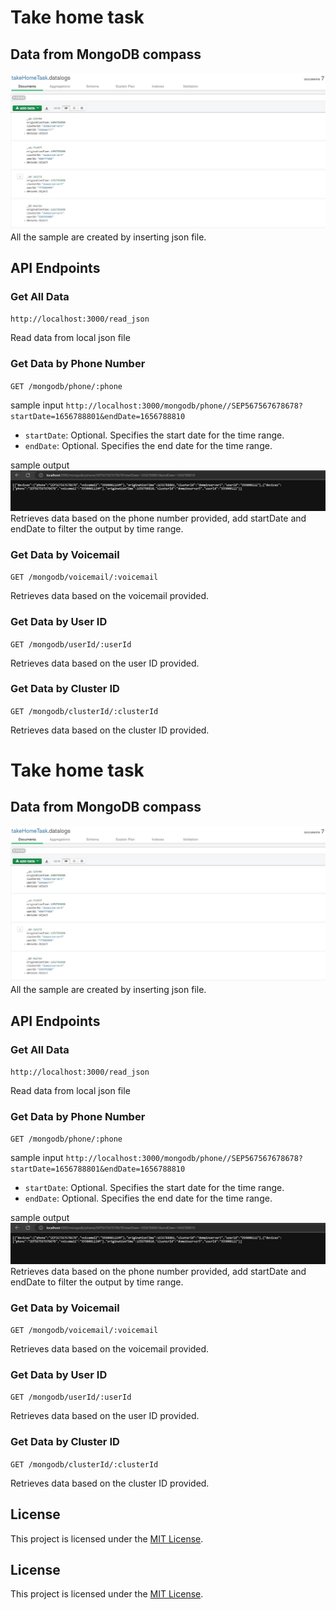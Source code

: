 # Take home task

## Data from MongoDB compass
![Picture Description](imgs/MongoDB_compass.jpg)
All the sample are created by inserting json file.

## API Endpoints

### Get All Data

`http://localhost:3000/read_json`

Read data from local json file

### Get Data by Phone Number
`GET /mongodb/phone/:phone`

sample input
`http://localhost:3000/mongodb/phone//SEP567567678678?startDate=1656788801&endDate=1656788810`
- `startDate`: Optional. Specifies the start date for the time range.
- `endDate`: Optional. Specifies the end date for the time range.

sample output
![Phone Output](imgs/get_phone_by_time.jpg)
Retrieves data based on the phone number provided, add startDate and endDate to filter the output by time range.

### Get Data by Voicemail

`GET /mongodb/voicemail/:voicemail`

Retrieves data based on the voicemail provided.

### Get Data by User ID

`GET /mongodb/userId/:userId`

Retrieves data based on the user ID provided.

### Get Data by Cluster ID

`GET /mongodb/clusterId/:clusterId`

Retrieves data based on the cluster ID provided.



# Take home task

## Data from MongoDB compass
![Picture Description](/imgs/MongoDB_compass.jpg)
All the sample are created by inserting json file.

## API Endpoints

### Get All Data

`http://localhost:3000/read_json`

Read data from local json file

### Get Data by Phone Number
`GET /mongodb/phone/:phone`

sample input
`http://localhost:3000/mongodb/phone//SEP567567678678?startDate=1656788801&endDate=1656788810`
- `startDate`: Optional. Specifies the start date for the time range.
- `endDate`: Optional. Specifies the end date for the time range.

sample output
![Phone Output](/imgs/get_phone_by_time.jpg)
Retrieves data based on the phone number provided, add startDate and endDate to filter the output by time range.

### Get Data by Voicemail

`GET /mongodb/voicemail/:voicemail`

Retrieves data based on the voicemail provided.

### Get Data by User ID

`GET /mongodb/userId/:userId`

Retrieves data based on the user ID provided.

### Get Data by Cluster ID

`GET /mongodb/clusterId/:clusterId`

Retrieves data based on the cluster ID provided.






## License

This project is licensed under the [MIT License](https://opensource.org/licenses/MIT).




## License

This project is licensed under the [MIT License](https://opensource.org/licenses/MIT).


